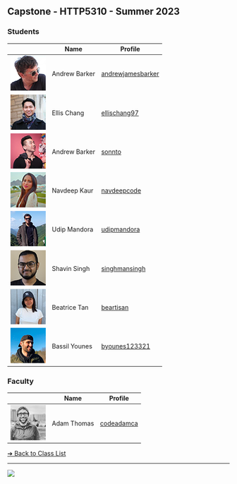 <style>@import url("//readme.codeadam.ca/readme.css");</style>

## Capstone - HTTP5310 - Summer 2023

### Students

|                                                | Name          | Profile                                                  |
| ---------------------------------------------- | ------------- | -------------------------------------------------------- |
| ![Andrew Barker](images/andrewjamesbarker.png) | Andrew Barker | [andrewjamesbarker](students/andrewjamesbarker.markdown) |
| ![Ellis Chang](images/ellischang97.png)        | Ellis Chang   | [ellischang97](students/ellischang97.markdown)           |
| ![Anthony Ho](images/sonnto.png)               | Andrew Barker | [sonnto](students/sonnto.markdown)                       |
| ![Navdeep Kaur](images/navdeepcode.png)        | Navdeep Kaur  | [navdeepcode](students/navdeepcode.markdown)             |
| ![Udip Mandora](images/udipmandora.png)        | Udip Mandora  | [udipmandora](students/udipmandora.markdown)             |
| ![Shavin Singh](images/singhmansingh.png)      | Shavin Singh  | [singhmansingh](students/singhmansingh.markdown)         |
| ![Beatrice Tan](images/beartisan.png)          | Beatrice Tan  | [beartisan](students/beartisan.markdown)                 |
| ![Bassil Younes](images/byounes123321.png)     | Bassil Younes | [byounes123321](students/byounes123321.markdown)         |

### Faculty

|                                       | Name        | Profile                          |
| ------------------------------------- | ----------- | -------------------------------- |
| ![Adam Thomas](images/codeadamca.png) | Adam Thomas | [codeadamca](faculty/codeadamca) |

[&#10132; Back to Class List](/)

---

<a href="https://brickmmo.com">
<img src="https://brickmmo.com/images/brickmmo-logo-horizontal.jpg" width="100">
</a>

